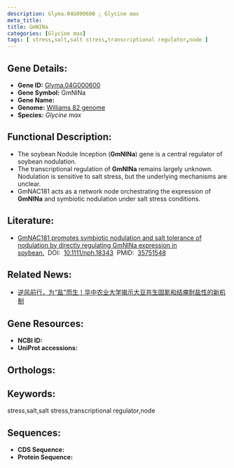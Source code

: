 ```yaml
---
description: Glyma.04G000600 ; Glycine max
meta_title:
title: GmNINa
categories: [Glycine max]
tags: [ stress,salt,salt stress,transcriptional regulator,node ]
---
```


## Gene Details:
- **Gene ID:**	[Glyma.04G000600]()
- **Gene Symbol:** GmNINa
- **Gene Name:** 
- **Genome:** [Williams 82 genome]()
- **Species:** *Glycine max*

## Functional Description:
   - The soybean Nodule Inception (**GmNINa**) gene is a central regulator of soybean nodulation. 
   - The transcriptional regulation of **GmNINa** remains largely unknown. Nodulation is sensitive to salt stress, but the underlying mechanisms are unclear.
   - GmNAC181 acts as a network node orchestrating the expression of **GmNINa** and symbiotic nodulation under salt stress conditions.

## Literature:
   - [GmNAC181 promotes symbiotic nodulation and salt tolerance of nodulation by directly regulating GmNINa expression in soybean.]( https://nph.onlinelibrary.wiley.com/doi/10.1111/nph.18343)&nbsp;&nbsp;DOI:&nbsp;&nbsp;[10.1111/nph.18343](https://nph.onlinelibrary.wiley.com/doi/10.1111/nph.18343)&nbsp;&nbsp;PMID:&nbsp;&nbsp;[35751548](https://pubmed.ncbi.nlm.nih.gov/35751548/)

## Related News:
   - [逆风前行，为“盐”而生！华中农业大学揭示大豆共生固氮和结瘤耐盐性的新机制](https://mp.weixin.qq.com/s?__biz=MzIyOTY2NDYyNQ==&mid=2247545087&idx=6&sn=c2c97dbcee96fdee24eec6be5d45ea2f&chksm=e8bd42e1dfcacbf7314278efa8415d6582433bfd9a7545f68dff1b1e1a02e67c6dbe04dc835a&scene=27#wechat_redirect)

## Gene Resources:
- **NCBI ID:** [](https://www.ncbi.nlm.nih.gov/gene/?term=)
- **UniProt accessions:** [](https://www.uniprot.org/uniprotkb//entry)

## Orthologs:


## Keywords:
stress,salt,salt stress,transcriptional regulator,node

## Sequences:
- **CDS Sequence:**
- **Protein Sequence:**
